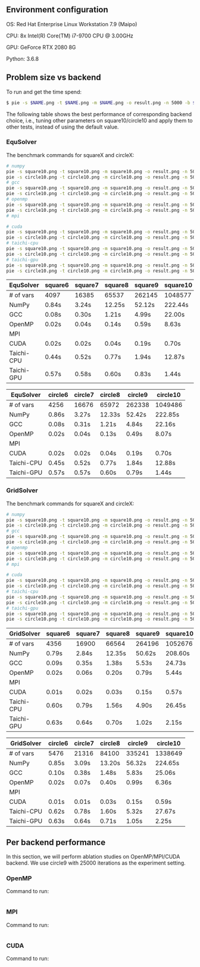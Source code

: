 ## Environment configuration

OS: Red Hat Enterprise Linux Workstation 7.9 (Maipo)

CPU: 8x Intel(R) Core(TM) i7-9700 CPU @ 3.00GHz

GPU: GeForce RTX 2080 8G

Python: 3.6.8

## Problem size vs backend

To run and get the time spend:

```bash
$ pie -s $NAME.png -t $NAME.png -m $NAME.png -o result.png -n 5000 -b $BACKEND --method $METHOD ...
```

The following table shows the best performance of corresponding backend choice, i.e., tuning other parameters on square10/circle10 and apply them to other tests, instead of using the default value.

### EquSolver

The benchmark commands for squareX and circleX:

```bash
# numpy
pie -s square10.png -t square10.png -m square10.png -o result.png -n 5000 -b numpy --method equ
pie -s circle10.png -t circle10.png -m circle10.png -o result.png -n 5000 -b numpy --method equ
# gcc
pie -s square10.png -t square10.png -m square10.png -o result.png -n 5000 -b gcc --method equ
pie -s circle10.png -t circle10.png -m circle10.png -o result.png -n 5000 -b gcc --method equ
# openmp
pie -s square10.png -t square10.png -m square10.png -o result.png -n 5000 -b openmp --method equ -c 8
pie -s circle10.png -t circle10.png -m circle10.png -o result.png -n 5000 -b openmp --method equ -c 8
# mpi

# cuda
pie -s square10.png -t square10.png -m square10.png -o result.png -n 5000 -b cuda --method equ -z 1024
pie -s circle10.png -t circle10.png -m circle10.png -o result.png -n 5000 -b cuda --method equ -z 1024
# taichi-cpu
pie -s square10.png -t square10.png -m square10.png -o result.png -n 5000 -b taichi-cpu --method equ -c 8
pie -s circle10.png -t circle10.png -m circle10.png -o result.png -n 5000 -b taichi-cpu --method equ -c 8
# taichi-gpu
pie -s square10.png -t square10.png -m square10.png -o result.png -n 5000 -b taichi-gpu --method equ -z 1024
pie -s circle10.png -t circle10.png -m circle10.png -o result.png -n 5000 -b taichi-gpu --method equ -z 1024
```

| EquSolver  | square6 | square7 | square8 | square9 | square10 |
| ---------- | ------- | ------- | ------- | ------- | -------- |
| # of vars  | 4097    | 16385   | 65537   | 262145  | 1048577  |
| NumPy      | 0.84s   | 3.24s   | 12.25s  | 52.12s  | 222.44s  |
| GCC        | 0.08s   | 0.30s   | 1.21s   | 4.99s   | 22.00s   |
| OpenMP     | 0.02s   | 0.04s   | 0.14s   | 0.59s   | 8.63s    |
| MPI        |         |         |         |         |          |
| CUDA       | 0.02s   | 0.02s   | 0.04s   | 0.19s   | 0.70s    |
| Taichi-CPU | 0.44s   | 0.52s   | 0.77s   | 1.94s   | 12.87s   |
| Taichi-GPU | 0.57s   | 0.58s   | 0.60s   | 0.83s   | 1.44s    |

| EquSolver  | circle6 | circle7 | circle8 | circle9 | circle10 |
| ---------- | ------- | ------- | ------- | ------- | -------- |
| # of vars  | 4256    | 16676   | 65972   | 262338  | 1049486  |
| NumPy      | 0.86s   | 3.27s   | 12.33s  | 52.42s  | 222.85s  |
| GCC        | 0.08s   | 0.31s   | 1.21s   | 4.84s   | 22.16s   |
| OpenMP     | 0.02s   | 0.04s   | 0.13s   | 0.49s   | 8.07s    |
| MPI        |         |         |         |         |          |
| CUDA       | 0.02s   | 0.02s   | 0.04s   | 0.19s   | 0.70s    |
| Taichi-CPU | 0.45s   | 0.52s   | 0.77s   | 1.84s   | 12.88s   |
| Taichi-GPU | 0.57s   | 0.57s   | 0.60s   | 0.79s   | 1.44s    |

### GridSolver

The benchmark commands for squareX and circleX:

```bash
# numpy
pie -s square10.png -t square10.png -m square10.png -o result.png -n 5000 -b numpy --method grid
pie -s circle10.png -t circle10.png -m circle10.png -o result.png -n 5000 -b numpy --method grid
# gcc
pie -s square10.png -t square10.png -m square10.png -o result.png -n 5000 -b gcc --method grid --grid-x 8 --grid-y 8
pie -s circle10.png -t circle10.png -m circle10.png -o result.png -n 5000 -b gcc --method grid --grid-x 8 --grid-y 8 
# openmp
pie -s square10.png -t square10.png -m square10.png -o result.png -n 5000 -b openmp --method grid -c 8 --grid-x 2 --grid-y 16
pie -s circle10.png -t circle10.png -m circle10.png -o result.png -n 5000 -b openmp --method grid -c 8 --grid-x 2 --grid-y 16
# mpi

# cuda
pie -s square10.png -t square10.png -m square10.png -o result.png -n 5000 -b cuda --method grid -z 1024 --grid-x 2 --grid-y 128
pie -s circle10.png -t circle10.png -m circle10.png -o result.png -n 5000 -b cuda --method grid -z 1024 --grid-x 2 --grid-y 128
# taichi-cpu
pie -s square10.png -t square10.png -m square10.png -o result.png -n 5000 -b taichi-cpu --method grid -c 8 --grid-x 16 --grid-y 64
pie -s circle10.png -t circle10.png -m circle10.png -o result.png -n 5000 -b taichi-cpu --method grid -c 8 --grid-x 16 --grid-y 64
# taichi-gpu
pie -s square10.png -t square10.png -m square10.png -o result.png -n 5000 -b taichi-gpu --method grid -z 1024 --grid-x 16 --grid-y 64
pie -s circle10.png -t circle10.png -m circle10.png -o result.png -n 5000 -b taichi-gpu --method grid -z 1024 --grid-x 16 --grid-y 64
```
| GridSolver | square6 | square7 | square8 | square9 | square10 |
| ---------- | ------- | ------- | ------- | ------- | -------- |
| # of vars  | 4356    | 16900   | 66564   | 264196  | 1052676  |
| NumPy      | 0.79s   | 2.84s   | 12.35s  | 50.62s  | 208.60s  |
| GCC        | 0.09s   | 0.35s   | 1.38s   | 5.53s   | 24.73s   |
| OpenMP     | 0.02s   | 0.06s   | 0.20s   | 0.79s   | 5.44s    |
| MPI        |         |         |         |         |          |
| CUDA       | 0.01s   | 0.02s   | 0.03s   | 0.15s   | 0.57s    |
| Taichi-CPU | 0.60s   | 0.79s   | 1.56s   | 4.90s   | 26.45s   |
| Taichi-GPU | 0.63s   | 0.64s   | 0.70s   | 1.02s   | 2.15s    |

| GridSolver | circle6 | circle7 | circle8 | circle9 | circle10 |
| ---------- | ------- | ------- | ------- | ------- | -------- |
| # of vars  | 5476    | 21316   | 84100   | 335241  | 1338649  |
| NumPy      | 0.85s   | 3.09s   | 13.20s  | 56.32s  | 224.65s  |
| GCC        | 0.10s   | 0.38s   | 1.48s   | 5.83s   | 25.06s   |
| OpenMP     | 0.02s   | 0.07s   | 0.40s   | 0.99s   | 6.36s    |
| MPI        |         |         |         |         |          |
| CUDA       | 0.01s   | 0.01s   | 0.03s   | 0.15s   | 0.59s    |
| Taichi-CPU | 0.62s   | 0.78s   | 1.60s   | 5.32s   | 27.67s   |
| Taichi-GPU | 0.63s   | 0.64s   | 0.71s   | 1.05s   | 2.25s    |


## Per backend performance

In this section, we will perform ablation studies on OpenMP/MPI/CUDA backend. We use circle9 with 25000 iterations as the experiment setting.

### OpenMP

Command to run:

```bash

```

### MPI


Command to run:

```bash
```


### CUDA


Command to run:

```bash
```
